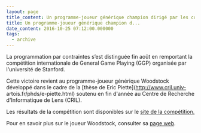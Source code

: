 ```yaml
---
layout: page
title_content: Un programme-joueur générique champion dirigé par les contraintes
title: Un programme-joueur générique champion d...
date_content: 2016-10-25 07:12:00.000000
tags:
  - archive
---
```

La programmation par contraintes s’est distinguée fin août en remportant la
compétition internationale de General Game Playing (GGP) organisée par
l'université de Stanford.



Cette victoire revient au programme-joueur générique Woodstock développé dans
le cadre de la [thèse de Eric Piette](http://www.cril.univ-
artois.fr/phds/e-piette.html) soutenu en fin d'année au Centre de Recherche
d'Informatique de Lens (CRIL).



Les résultats de la compétition sont disponibles sur le [site de la
compétition.](http://games.stanford.edu/index.php/results)



Pour en savoir plus sur le joueur Woodstock, consulter sa [page
web](http://www.cril.univ-artois.fr/woodstock/).

